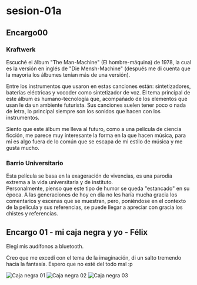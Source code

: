 # sesion-01a

## Encargo00

### Kraftwerk

Escuché el álbum "The Man-Machine" (El hombre-máquina) de 1978, la cual es la versión en inglés de "Die Mensh-Machine" (después me di cuenta que la mayoría los álbumes tenían más de una versión).

Entre los instrumentos que usaron en estas canciones están: sintetizadores, baterías eléctricas y vocoder como sintetizador de voz. El tema principal de este álbum es humano-tecnología que, acompañado de los elementos que usan le da un ambiente futurista.
Sus canciones suelen tener poco o nada de letra, lo principal siempre son los sonidos que hacen con los instrumentos.

Siento que este álbum me lleva al futuro, como a una película de ciencia ficción, me parece muy interesante la forma en la que hacen música, para mí es algo fuera de lo común que se escapa de mi estilo de música y me gusta mucho.

### Barrio Universitario

Esta película se basa en la exageración de vivencias, es una parodia extrema a la vida universitaria y de instituto.  
Personalmente, pienso que este tipo de humor se queda "estancado" en su época. A las generaciones de hoy en día no les haría mucha gracia los comentarios y escenas que se muestran, pero, poniéndose en el contexto de la película y sus referencias, se puede llegar a apreciar con gracia los chistes y referencias.

## Encargo 01 - mi caja negra y yo - Félix

Elegí mis audífonos a bluetooth.

Creo que me excedí con el tema de la imaginación, di un salto tremendo hacia la fantasía. Espero que no esté del todo mal :p

![Caja negra 01](https://github.com/user-attachments/assets/862927e5-c76b-45c3-a91b-8a74b6f3e35c)
![Caja negra 02](https://github.com/user-attachments/assets/0b4af476-f563-4ca0-81c4-8b2809aff7b6)
![Caja negra 03](https://github.com/user-attachments/assets/f059e0be-ed9f-4297-a765-5e67aac165f1)

